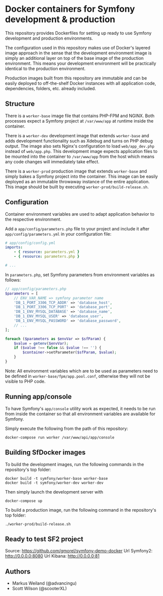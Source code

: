 Docker containers for Symfony development & production
======================================================

This repository provides Dockerfiles for setting up ready to use Symfony development and production environments.

The configuration used in this repository makes use of Docker's layered image approach in the sense that the development 
environment image is simply an additional layer on top of the base image of the production environment.
This means your development environment will be practically identical to the production environment.

Production images built from this repository are immutable and can be easily deployed to off-the-shelf Docker instances with 
all application code, dependencies, folders, etc. already included.

Structure
---------

There is a `worker-base` image file that contains PHP-FPM and NGINX. Both processes expect a Symfony project at
`/var/www/app` at runtime inside the container.

There is a `worker-dev` development image that extends `worker-base` and adds development functionality such as Xdebug 
and turns on PHP debug output. The image also sets Nginx's configuration to load `web/app_dev.php` instead 
of `web/app.php`. This development image expects application files to be mounted into the container to 
`/var/www/app` from the host which means any code changes will immediately take effect.

There is a `worker-prod` production image that extends `worker-base` and simply bakes a Symfony project 
into the container. This image can be easily deployed as an immutable throwaway instance of the entire
application. This image should be built by executing `worker-prod/build-release.sh`.

Configuration
-------------

Container environment variables are used to adapt application behavior to the respective environment.

Add a `app/config/parameters.php` file to your project and include it after `app/config/parameters.yml`
in your configuration file:

```yaml
# app/config/config.yml
imports:
    - { resource: parameters.yml }
    - { resource: parameters.php }

# ...
```

In `parameters.php`, set Symfony parameters from environment variables as follows:

```php
// app/config/parameters.php
$parameters = [
    // ENV_VAR_NAME => symfony parameter name
    'DB_1_PORT_3306_TCP_ADDR' => 'database_host',
    'DB_1_PORT_3306_TCP_PORT' => 'database_port',
    'DB_1_ENV_MYSQL_DATABASE' => 'database_name',
    'DB_1_ENV_MYSQL_USER' => 'database_user',
    'DB_1_ENV_MYSQL_PASSWORD' => 'database_password',
    // ...
];

foreach ($parameters as $envVar => $sfParam) {
    $value = getenv($envVar);
    if ($value !== false && $value !== '') {
        $container->setParameter($sfParam, $value);
    }
}
```

Note: All environment variables which are to be used as parameters need to be 
defined in `worker-base/fpm/app.pool.conf`, otherwise they will not be
visible to PHP code.

Running app/console
-------------------

To have Symfony's ``app/console`` utility work as expected, it needs to be run from inside the container so 
that all environment variables are available for Symfony.

Simply execute the following from the path of this repository:

    docker-compose run worker /var/www/api/app/console

Building SfDocker images
------------------------

To build the development images, run the following commands in the repository's top folder:

    docker build -t symfony/worker-base worker-base
    docker build -t symfony/worker-dev worker-dev

Then simply launch the development server with

    docker-compose up

To build a production image, run the following command in the repository's top folder:

    ./worker-prod/build-release.sh
    
Ready to test SF2 project
-------------------------

Source: https://github.com/gmorel/symfony-demo-docker
Url Symfony2: http://0.0.0.0:8080
Url Kibana: http://0.0.0.0:81

Authors
-------

* Markus Weiland (@advancingu)
* Scott Wilson (@scooterXL)
